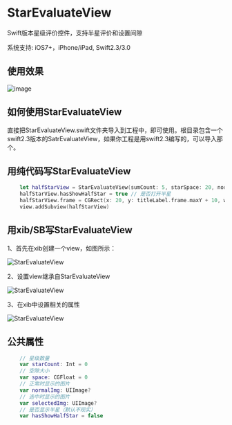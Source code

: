 # StarEvaluateView

Swift版本星级评价控件，支持半星评价和设置间隙

系统支持: iOS7+，iPhone/iPad, Swift2.3/3.0

##  <a id="使用效果">使用效果</head>
![image](https://github.com/vjieshao/StarEvaluateView/blob/master/starEvaluateView.gif ) 

##  <a id="如何使用StarEvaluateView">如何使用StarEvaluateView</head>
直接把StarEvaluateView.swift文件夹导入到工程中，即可使用。根目录包含一个swift2.3版本的SatrEvaluateView，如果你工程是用swift2.3编写的，可以导入那个。

##  <a id="如何使用StarEvaluateView">用纯代码写StarEvaluateView</head>
```swift
    let halfStarView = StarEvaluateView(sumCount: 5, starSpace: 20, norImg: UIImage(named: "GoodsDetailCollection"), selImg: UIImage(named: "yellowStar"))
    halfStarView.hasShowHalfStar = true // 是否打开半星
    halfStarView.frame = CGRect(x: 20, y: titleLabel.frame.maxY + 10, width: 205, height: 20)
    view.addSubview(halfStarView)
```
##  <a id="用xib/SB写StarEvaluateView">用xib/SB写StarEvaluateView</head>
1、首先在xib创建一个view，如图所示：
<p align="left" >
    <img styl="width:320px; height:112px;" src="https://github.com/vjieshao/StarEvaluateView/blob/master/Create@2x.png" alt="StarEvaluateView" title="StarEvaluateView">
</p>

2、设置view继承自StarEvaluateView
<p align="left" >
<img src="https://github.com/vjieshao/StarEvaluateView/blob/master/Impetment@2x.png" alt="StarEvaluateView" title="StarEvaluateView">
</p>

3、在xib中设置相关的属性
<p align="left" >
<img src="https://github.com/vjieshao/StarEvaluateView/blob/master/Setting@2x.png" alt="StarEvaluateView" title="StarEvaluateView">
</p>

##  <a id="公共属性">公共属性</head>
```swift
    // 星级数量
    var starCount: Int = 0
    // 空隙大小
    var space: CGFloat = 0
    // 正常时显示的图片
    var normalImg: UIImage?
    // 选中时显示的图片
    var selectedImg: UIImage?
    // 是否显示半星（默认不现实）
    var hasShowHalfStar = false
```

